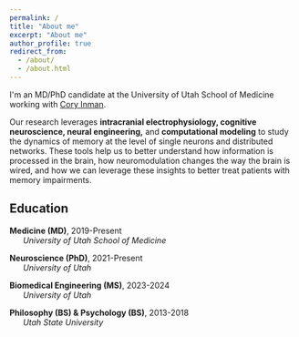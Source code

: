 ```yaml
---
permalink: /
title: "About me"
excerpt: "About me"
author_profile: true
redirect_from:
  - /about/
  - /about.html
---
```


I'm an MD/PhD candidate at the University of Utah School of Medicine working with [Cory Inman](https://scholar.google.com/citations?hl=en&user=y07SI5oAAAAJ). 

Our research leverages **intracranial electrophysiology, cognitive neuroscience, neural engineering,** and **computational modeling** to study the dynamics of memory at the level of single neurons and distributed networks. These tools help us to better understand how information is processed in the brain, how neuromodulation changes the way the brain is wired, and how we can leverage these insights to better treat patients with memory impairments.

## Education

<i class="fas fa-graduation-cap" aria-hidden="true"></i>  **Medicine (MD)**, 2019-Present \
      *University of Utah School of Medicine*

<i class="fas fa-graduation-cap" aria-hidden="true"></i>  **Neuroscience (PhD)**, 2021-Present \
      *University of Utah*

<i class="fas fa-graduation-cap" aria-hidden="true"></i>  **Biomedical Engineering (MS)**, 2023-2024 \
      *University of Utah*

<i class="fas fa-graduation-cap" aria-hidden="true"></i>  **Philosophy (BS) & Psychology (BS)**, 2013-2018 \
      *Utah State University*
